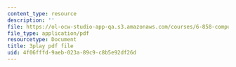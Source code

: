 ```yaml
---
content_type: resource
description: ''
file: https://ol-ocw-studio-app-qa.s3.amazonaws.com/courses/6-858-computer-systems-security-fall-2014/4f06fffd9aeb023a89c9c8b5e92df26d_uT7BXusDgDM.pdf
file_type: application/pdf
resourcetype: Document
title: 3play pdf file
uid: 4f06fffd-9aeb-023a-89c9-c8b5e92df26d
---
```

